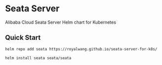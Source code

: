 # Seata Server
Alibaba Cloud Seata Server Helm chart for Kubernetes

## Quick Start 

```bash
helm repo add seata https://royalwang.github.io/seata-server-for-k8s/

helm install seata seata/seata

```
